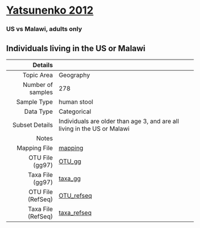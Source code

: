 # [Yatsunenko 2012]( ../docs/yatsunenko.md )

### US vs Malawi, adults only
## Individuals living in the US or Malawi

| Details        |             |
| -------------: |-------------|
| Topic Area | Geography
| Number of samples | 278
| Sample Type | human stool
| Data Type | Categorical
| Subset Details | Individuals are older than age 3, and are all living in the US or Malawi
| Notes | 
| Mapping File | [mapping]( ../datasets/yatsunenko/mapping-usa-malawi.txt)
| OTU File (gg97) | [OTU_gg]( ../datasets/yatsunenko/gg/otutable.txt)
| Taxa File (gg97) | [taxa_gg]( ../datasets/yatsunenko/gg/taxatable.txt)
| OTU File (RefSeq) | [OTU_refseq]( ../datasets/yatsunenko/refseq/otutable.txt)
| Taxa File (RefSeq) | [taxa_refseq]( ../datasets/yatsunenko/refseq/taxatable.txt)